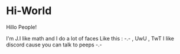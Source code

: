 # Hi-World

Hillo People!

I'm J.I like math and I do a lot of faces Like this : -.- , UwU , TwT 
I like discord cause you can talk to peeps -.-
